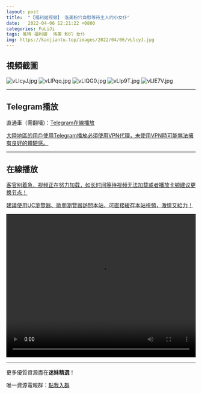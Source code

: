 ```yaml
---
layout: post
title:  "【福利姬视频】 洛美粉穴自慰等待主人的小女仆"
date:   2022-04-06 12:21:22 +0800
categories: FuLiJi
tags: 推特 福利姬  洛美 粉穴 女仆
img: https://kanjiantu.top/images/2022/04/06/vLlcyJ.jpg
---
```



## 視頻截圖

![vLlcyJ.jpg](https://kanjiantu.top/images/2022/04/06/vLlcyJ.jpg)
![vLlPqq.jpg](https://kanjiantu.top/images/2022/04/06/vLlPqq.jpg)
![vLlQG0.jpg](https://kanjiantu.top/images/2022/04/06/vLlQG0.jpg)
![vLlp9T.jpg](https://kanjiantu.top/images/2022/04/06/vLlp9T.jpg)
![vLlE7V.jpg](https://kanjiantu.top/images/2022/04/06/vLlE7V.jpg)

* * *
## Telegram播放

直通車（需翻墻)：[Telegram在線播放](https://t.me/mimeijingxuan/474)

<u>大陸地區的用戶使用Telegram播放必須使用VPN代理，未使用VPN時可能無法擁有良好的體驗感。</u> 
* * *
## 在線播放
<u>客官别着急，视频正在努力加载，如长时间等待视频无法加载或者播放卡顿建议更换节点！</u>

<u>建議使用UC瀏覽器、歐朋瀏覽器訪問本站，可直接緩存本站視頻，激情又給力！</u>
<center><video src="https://cdn.publer.io/uploads/videos/624c0bfadb279710166756a3/3606e35553ee1e8d15ff652a4a63b015.mp4" width="100%" height="380px" controls="controls"></video></center>

* * *
更多優質資源盡在**迷妹精選**！

唯一資源電報群：[點我入群](https://t.me/mimeijingxuan)



